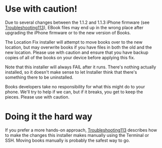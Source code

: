 # Use with caution! #

Due to several changes between the 1.1.2 and 1.1.3 iPhone firmware (see [Troubleshooting113](Troubleshooting113.md)), EBook files may end up in the wrong place after upgrading the iPhone firmware or to the new version of Books.

The Location Fix installer will attempt to move books over to the new location, but may overwrite books if you have files in both the old and the new location.  Please use with caution and ensure that you have backup copies of all of the books on your device before applying this fix.

Note that this installer will always FAIL after it runs.  There's nothing actually installed, so it doesn't make sense to let Installer think that there's something there to be uninstalled.

Books developers take no responsibility for what this might do to your phone.  We'll try to help if we can, but if it breaks, you get to keep the pieces.  Please use with caution.

# Doing it the hard way #

If you prefer a more hands-on approach, [Troubleshooting113](Troubleshooting113.md) describes how to make the changes this installer makes manually using the Terminal or SSH.  Moving books manually is probably the safest way to go.